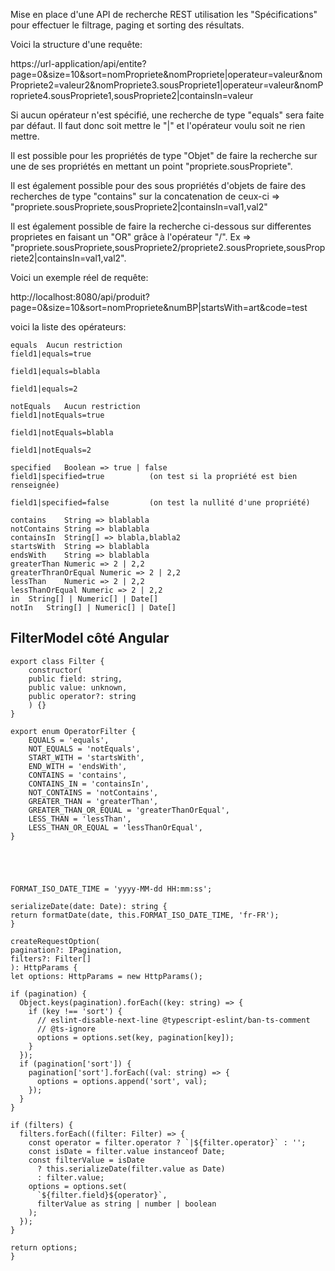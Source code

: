 Mise en place d'une API de recherche REST utilisation les "Spécifications" pour effectuer le filtrage, paging et sorting des résultats.



Voici la structure d'une requête:

https://url-application/api/entite?page=0&size=10&sort=nomPropriete&nomPropriete|operateur=valeur&nomPropriete2=valeur2&nomPropriete3.sousPropriete1|operateur=valeur&nomPropriete4.sousPropriete1,sousPropriete2|containsIn=valeur

Si aucun opérateur n'est spécifié, une recherche de type "equals" sera faite par défaut. Il faut donc soit mettre le "|" et l'opérateur voulu soit ne rien mettre.

Il est possible pour les propriétés de type "Objet" de faire la recherche sur une de ses propriétés en mettant un point "propriete.sousPropriete".

Il est également possible pour des sous propriétés d'objets de faire des recherches de type "contains" sur la concatenation de ceux-ci => "propriete.sousPropriete,sousPropriete2|containsIn=val1,val2"

Il est également possible de faire la recherche ci-dessous sur differentes proprietes en faisant un "OR" grâce à l'opérateur "/". Ex => "propriete.sousPropriete,sousPropriete2/propriete2.sousPropriete,sousPropriete2|containsIn=val1,val2".



Voici un exemple réel de requête:

http://localhost:8080/api/produit?page=0&size=10&sort=nomPropriete&numBP|startsWith=art&code=test



voici la liste des opérateurs:

    equals	Aucun restriction
    field1|equals=true
    
    field1|equals=blabla
    
    field1|equals=2
    
    notEquals	Aucun restriction
    field1|notEquals=true
    
    field1|notEquals=blabla
    
    field1|notEquals=2
    
    specified	Boolean => true | false
    field1|specified=true          (on test si la propriété est bien renseignée)
    
    field1|specified=false         (on test la nullité d'une propriété)
    
    contains	String => blablabla
    notContains	String => blablabla
    containsIn	String[] => blabla,blabla2
    startsWith	String => blablabla
    endsWith	String => blablabla
    greaterThan	Numeric => 2 | 2,2
    greaterThranOrEqual	Numeric => 2 | 2,2
    lessThan	Numeric => 2 | 2,2
    lessThanOrEqual	Numeric => 2 | 2,2
    in	String[] | Numeric[] | Date[]
    notIn	String[] | Numeric[] | Date[]	





## FilterModel côté Angular

    export class Filter {
        constructor(
        public field: string,
        public value: unknown,
        public operator?: string
        ) {}
    }
    
    export enum OperatorFilter {
        EQUALS = 'equals',
        NOT_EQUALS = 'notEquals',
        START_WITH = 'startsWith',
        END_WITH = 'endsWith',
        CONTAINS = 'contains',
        CONTAINS_IN = 'containsIn',
        NOT_CONTAINS = 'notContains',
        GREATER_THAN = 'greaterThan',
        GREATER_THAN_OR_EQUAL = 'greaterThanOrEqual',
        LESS_THAN = 'lessThan',
        LESS_THAN_OR_EQUAL = 'lessThanOrEqual',
    }





    FORMAT_ISO_DATE_TIME = 'yyyy-MM-dd HH:mm:ss';
    
    serializeDate(date: Date): string {
    return formatDate(date, this.FORMAT_ISO_DATE_TIME, 'fr-FR');
    }
    
    createRequestOption(
    pagination?: IPagination,
    filters?: Filter[]
    ): HttpParams {
    let options: HttpParams = new HttpParams();

    if (pagination) {
      Object.keys(pagination).forEach((key: string) => {
        if (key !== 'sort') {
          // eslint-disable-next-line @typescript-eslint/ban-ts-comment
          // @ts-ignore
          options = options.set(key, pagination[key]);
        }
      });
      if (pagination['sort']) {
        pagination['sort'].forEach((val: string) => {
          options = options.append('sort', val);
        });
      }
    }

    if (filters) {
      filters.forEach((filter: Filter) => {
        const operator = filter.operator ? `|${filter.operator}` : '';
        const isDate = filter.value instanceof Date;
        const filterValue = isDate
          ? this.serializeDate(filter.value as Date)
          : filter.value;
        options = options.set(
          `${filter.field}${operator}`,
          filterValue as string | number | boolean
        );
      });
    }

    return options;
    }
